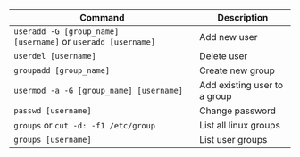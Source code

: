 |Command|Description|
|---|---|
|`useradd -G [group_name] [username]` or `useradd [username]`|Add new user|
|`userdel [username]`|Delete user|
|`groupadd [group_name]`|Create new group|
|`usermod -a -G [group_name] [username]`|Add existing user to a group|
|`passwd [username]`|Change password|
|`groups` or `cut -d: -f1 /etc/group`|List all linux groups|
|`groups [username]`|List user groups|
